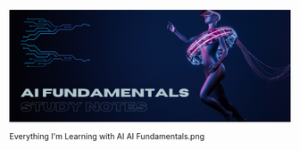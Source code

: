 ![grab-landing-page](https://github.com/ccieby30/AI/blob/main/AI%20Fundamentals.png)

Everything I'm Learning with AI
AI Fundamentals.png
